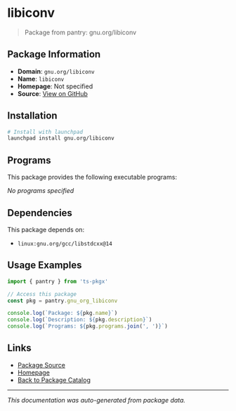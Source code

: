 # libiconv

> Package from pantry: gnu.org/libiconv

## Package Information

- **Domain**: `gnu.org/libiconv`
- **Name**: `libiconv`
- **Homepage**: Not specified
- **Source**: [View on GitHub](https://github.com/pkgxdev/pantry/tree/main/projects/gnu.org/libiconv/package.yml)

## Installation

```bash
# Install with launchpad
launchpad install gnu.org/libiconv
```

## Programs

This package provides the following executable programs:

*No programs specified*

## Dependencies

This package depends on:

- `linux:gnu.org/gcc/libstdcxx@14`

## Usage Examples

```typescript
import { pantry } from 'ts-pkgx'

// Access this package
const pkg = pantry.gnu_org_libiconv

console.log(`Package: ${pkg.name}`)
console.log(`Description: ${pkg.description}`)
console.log(`Programs: ${pkg.programs.join(', ')}`)
```

## Links

- [Package Source](https://github.com/pkgxdev/pantry/tree/main/projects/gnu.org/libiconv/package.yml)
- [Homepage](#)
- [Back to Package Catalog](../package-catalog.md)

---

*This documentation was auto-generated from package data.*
